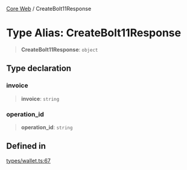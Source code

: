 [Core Web](../globals.md) / CreateBolt11Response

# Type Alias: CreateBolt11Response

> **CreateBolt11Response**: `object`

## Type declaration

### invoice

> **invoice**: `string`

### operation_id

> **operation_id**: `string`

## Defined in

[types/wallet.ts:67](https://github.com/fedimint/fedimint-sdk/blob/451b02527305a23fec3a269d39bde9a3ec377df2/packages/core/src/types/wallet.ts#L67)
